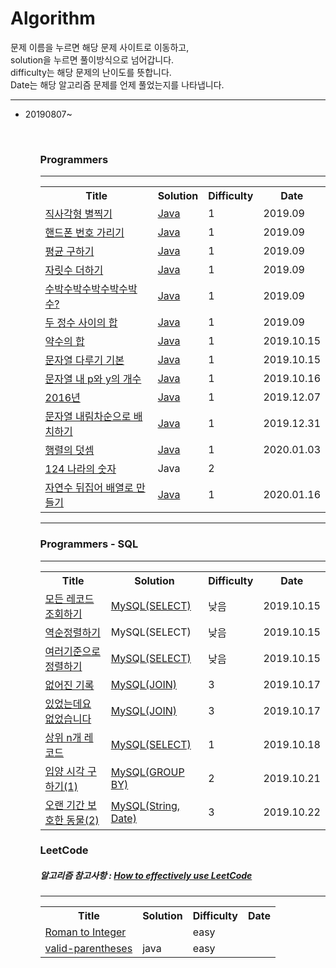 # Algorithm
<div>
  문제 이름을 누르면 해당 문제 사이트로 이동하고, <br>
  solution을 누르면 풀이방식으로 넘어갑니다. <br>
  difficulty는 해당 문제의 난이도를 뜻합니다.<br>
  Date는 해당 알고리즘 문제를 언제 풀었는지를 나타냅니다.<br>
</div>  
<hr></hr>
<ul>
  <li> 20190807~ </li>
<ul>
<br>
<h3>Programmers</h3>
<hr></hr>
  <table>
    <th>Title</th>
    <th>Solution</th>
    <th>Difficulty</th>
    <th>Date</th>
    <tr>
      <td><a href="https://programmers.co.kr/learn/courses/30/lessons/12969" rel="nofollow">직사각형 별찍기</td>
      <td><a href="https://github.com/daheewoo/Algorithm/blob/master/programmers/%EC%A7%81%EC%82%AC%EA%B0%81%ED%98%95%EB%B3%84%EC%B0%8D%EA%B8%B0">Java</td>
      <td>1</td>
      <td>2019.09</td>
    </tr>
    <tr>
      <td><a href="https://programmers.co.kr/learn/courses/30/lessons/12948" rel="nofollow">핸드폰 번호 가리기</td>
      <td><a href="https://github.com/daheewoo/Algorithm/blob/master/programmers/%ED%95%B8%EB%93%9C%ED%8F%B0%20%EB%B2%88%ED%98%B8%20%EA%B0%80%EB%A6%AC%EA%B8%B0">Java</td>
      <td>1</td>
      <td>2019.09</td>
    </tr>
    <tr>
      <td><a href="https://programmers.co.kr/learn/courses/30/lessons/12944">평균 구하기</td>
      <td><a href="https://github.com/daheewoo/Algorithm/tree/master/programmers">Java</td>
      <td>1</td>
      <td>2019.09</td>
    </tr>
    <tr>
      <td><a href="https://programmers.co.kr/learn/courses/30/lessons/12931">자릿수 더하기</td>
      <td><a href="https://github.com/daheewoo/Algorithm/blob/master/programmers/%EC%9E%90%EB%A6%BF%EC%88%98%20%EB%8D%94%ED%95%98%EA%B8%B0">Java</td>
      <td>1</td>
      <td>2019.09</td>
    </tr>
    <tr>
      <td><a href="https://programmers.co.kr/learn/courses/30/lessons/12922">수박수박수박수박수박수?</td>
      <td><a href="https://github.com/daheewoo/Algorithm/blob/master/programmers/%EC%88%98%EB%B0%95%EC%88%98%EB%B0%95%EC%88%98%EB%B0%95%EC%88%98%EB%B0%95%EC%88%98%EB%B0%95%EC%88%98%3F">Java</td>
      <td>1</td>
      <td>2019.09</td>
    </tr>
    <tr>
      <td><a href="https://programmers.co.kr/learn/courses/30/lessons/12912">두 정수 사이의 합</td>
      <td><a href="https://github.com/daheewoo/Algorithm/blob/master/programmers/%EB%91%90%20%EC%A0%95%EC%88%98%20%EC%82%AC%EC%9D%B4%EC%9D%98%20%ED%95%A9">Java</td>
      <td>1</td>
      <td>2019.09</td>
    </tr>
     <tr>
      <td><a href="https://programmers.co.kr/learn/courses/30/lessons/12928">약수의 합</td>
      <td><a href="https://github.com/daheewoo/Algorithm/blob/master/programmers/%EC%95%BD%EC%88%98%EC%9D%98%20%ED%95%A9">Java</td>
      <td>1</td>
      <td>2019.10.15</td>
    </tr>
    <tr>
      <td><a href="https://programmers.co.kr/learn/courses/30/lessons/12918">문자열 다루기 기본</td>
      <td><a href="https://github.com/daheewoo/Algorithm/blob/master/programmers/%EB%AC%B8%EC%9E%90%EC%97%B4%20%EB%8B%A4%EB%A3%A8%EA%B8%B0%20%EA%B8%B0%EB%B3%B8">Java</td>
      <td>1</td>
      <td>2019.10.15</td>
    </tr>
    <tr>
      <td><a href="https://programmers.co.kr/learn/courses/30/lessons/12916">문자열 내 p와 y의 개수</td>
      <td><a href="https://github.com/daheewoo/Algorithm/blob/master/programmers/%EB%AC%B8%EC%9E%90%EC%97%B4%20%EB%82%B4%20p%EC%99%80%20y%EC%9D%98%20%EA%B0%9C%EC%88%98">Java</td>
      <td>1</td>
      <td>2019.10.16</td>
    </tr>
    <tr>
      <td><a href="https://programmers.co.kr/learn/courses/30/lessons/12901">2016년</td>
      <td><a href="https://github.com/daheewoo/Algorithm/blob/master/programmers/2016%EB%85%84">Java</td>
      <td>1</td>
      <td>2019.12.07</td>
    </tr>
     <tr>
      <td><a href="https://programmers.co.kr/learn/courses/30/lessons/12917">문자열 내림차순으로 배치하기</td>
      <td><a href="https://github.com/daheewoo/Algorithm/blob/master/programmers/%EB%AC%B8%EC%9E%90%EC%97%B4%20%EB%82%B4%EB%A6%BC%EC%B0%A8%EC%88%9C%EC%9C%BC%EB%A1%9C%20%EB%B0%B0%EC%B9%98%ED%95%98%EA%B8%B0">Java</td>
      <td>1</td>
      <td>2019.12.31</td>
    </tr>
    <tr>
      <td><a href="https://programmers.co.kr/learn/courses/30/lessons/12950">행렬의 덧셈</td>
      <td><a href="https://github.com/daheewoo/Algorithm/blob/master/programmers/%ED%96%89%EB%A0%AC%EC%9D%98%20%EB%8D%A7%EC%85%88">Java</td>
      <td>1</td>
      <td>2020.01.03</td>
    </tr>
    <tr>
      <td><a href="https://programmers.co.kr/learn/courses/30/lessons/12899">124 나라의 숫자</td>
      <td>Java</td>
      <td>2</td>
      <td></td>
    </tr>
    <tr>
      <td><a href="https://programmers.co.kr/learn/courses/30/lessons/12932">자연수 뒤집어 배열로 만들기</td>
      <td><a href="https://github.com/daheewoo/Algorithm/blob/master/programmers/%EC%9E%90%EC%97%B0%EC%88%98%20%EB%92%A4%EC%A7%91%EC%96%B4%20%EB%B0%B0%EC%97%B4%EB%A1%9C%20%EB%A7%8C%EB%93%A4%EA%B8%B0">Java</td>
      <td>1</td>
      <td>2020.01.16</td>
    </tr>
  </table>  
  <!-- ////////////////////////////////////////// sql ////////////////////////////////////////// -->
<hr>
  <h3>Programmers - SQL</h3>
<hr></hr>
  <table>
    <th>Title</th>
    <th>Solution</th>
    <th>Difficulty</th>
    <th>Date</th>
    <tr>
      <td><a href="https://programmers.co.kr/learn/courses/30/lessons/59034">모든 레코드 조회하기</td>
      <td><a href="https://github.com/daheewoo/Algorithm/blob/master/programmers/%EB%AA%A8%EB%93%A0%20%EB%A0%88%EC%BD%94%EB%93%9C%20%EC%A1%B0%ED%9A%8C%ED%95%98%EA%B8%B0">MySQL(SELECT)</td>
      <td>낮음</td>
      <td>2019.10.15</td>
    </tr>
    <tr>
      <td><a href="https://programmers.co.kr/learn/courses/30/lessons/59035">역순정렬하기</td>
      <td>MySQL(SELECT)</td>
      <td>낮음</td>
      <td>2019.10.15</td>
    </tr>
    <tr>
      <td><a href="https://programmers.co.kr/learn/courses/30/lessons/59404">여러기준으로 정렬하기</td>
      <td><a href="https://github.com/daheewoo/Algorithm/blob/master/programmers/%EC%97%AC%EB%9F%AC%20%EA%B8%B0%EC%A4%80%EC%9C%BC%EB%A1%9C%20%EC%A0%95%EB%A0%AC%ED%95%98%EA%B8%B0">MySQL(SELECT)</td>
      <td>낮음</td>
      <td>2019.10.15</td>
    </tr>
    <tr>
      <td><a href="https://programmers.co.kr/learn/courses/30/lessons/59042">없어진 기록</td>
      <td><a href="https://github.com/daheewoo/Algorithm/blob/master/programmers/%EC%97%86%EC%96%B4%EC%A7%84%20%EA%B8%B0%EB%A1%9D">MySQL(JOIN)</td>
      <td>3</td>
      <td>2019.10.17</td>
    </tr>
    <tr>
      <td><a href="https://programmers.co.kr/learn/courses/30/lessons/59043">있었는데요 없었습니다</td>
      <td><a href="https://github.com/daheewoo/Algorithm/blob/master/programmers/%EC%9E%88%EC%97%88%EB%8A%94%EB%8D%B0%EC%9A%94%20%EC%97%86%EC%97%88%EC%8A%B5%EB%8B%88%EB%8B%A4">MySQL(JOIN)</td>
      <td>3</td>
      <td>2019.10.17</td>
    </tr>
    <tr>
      <td><a href="https://programmers.co.kr/learn/courses/30/lessons/59405">상위 n개 레코드</td>
      <td><a href="https://github.com/daheewoo/Algorithm/blob/master/programmers/%EC%83%81%EC%9C%84%20n%EA%B0%9C%20%EB%A0%88%EC%BD%94%EB%93%9C">MySQL(SELECT)</td>
      <td>1</td>
      <td>2019.10.18</td>
    </tr>
    <tr>
      <td><a href="https://programmers.co.kr/learn/courses/30/lessons/59412">입양 시각 구하기(1)</td>
      <td><a href="https://github.com/daheewoo/Algorithm/blob/master/programmers/%EC%9E%85%EC%96%91%20%EC%8B%9C%EA%B0%81%20%EA%B5%AC%ED%95%98%EA%B8%B0(1)">MySQL(GROUP BY)</td>
      <td>2</td>
      <td>2019.10.21</td>
    </tr>
   <tr>
      <td><a href="https://programmers.co.kr/learn/courses/30/lessons/59411">오랜 기간 보호한 동물(2)</td>
      <td><a href="https://github.com/daheewoo/Algorithm/blob/master/programmers/%EC%98%A4%EB%9E%9C%20%EA%B8%B0%EA%B0%84%20%EB%B3%B4%ED%98%B8%ED%95%9C%20%EB%8F%99%EB%AC%BC(2)">MySQL(String, Date)</td>
      <td>3</td>
      <td>2019.10.22</td>
    </tr>
  </table>   
  <h3>LeetCode</h3>
  <h5>알고리즘 참고사항 : <a href="https://leetcode.com/discuss/career/449135/how-to-effectively-use-leetcode-to-prepare-for-interviews">How to effectively use LeetCode</a></h5>
<hr></hr>
  <table>
    <th>Title</th>
    <th>Solution</th>
    <th>Difficulty</th>
    <th>Date</th>
  <tr>
    <td><a href="https://leetcode.com/problems/roman-to-integer/">Roman to Integer</td>
    <td></td>
    <td>easy</td>
    <td></td>
  </tr> 
  <tr>
    <td><a href="https://leetcode.com/problems/valid-parentheses/">valid-parentheses</td>
    <td>java</td>
    <td>easy</td>
    <td></td>
  </tr>  
  </table>
